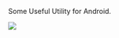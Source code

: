 Some Useful Utility for Android.

[![](http://www2.clustrmaps.com/stats/maps-no_clusters/code.google.com-p-utility4android--thumb.jpg)](http://www2.clustrmaps.com/user/8de10a854)